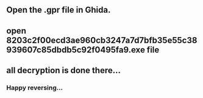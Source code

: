## Open the .gpr file in Ghida.
## open 8203c2f00ecd3ae960cb3247a7d7bfb35e55c38939607c85dbdb5c92f0495fa9.exe file 
## all decryption is done there...

### Happy reversing...
